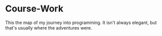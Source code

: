 # Course-Work
This the map of my journey into programming.  It isn't always elegant, but that's usually where the adventures were.
